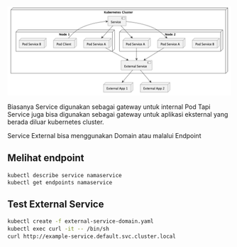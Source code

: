 ![](./ExternalService.png)

Biasanya Service digunakan sebagai gateway untuk internal Pod
Tapi Service juga bisa digunakan sebagai gateway untuk aplikasi eksternal yang berada diluar kubernetes cluster.

Service External bisa menggunakan Domain atau malalui Endpoint

## Melihat endpoint
```
kubectl describe service namaservice
kubectl get endpoints namaservice
```

## Test External Service
```bash
kubectl create -f external-service-domain.yaml
kubectl exec curl -it -- /bin/sh
curl http://example-service.default.svc.cluster.local
```